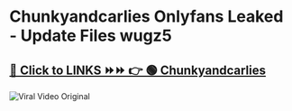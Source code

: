 
 # Chunkyandcarlies Onlyfans Leaked - Update Files wugz5

## <h2><a href="https://clipsfans.com/Chunkyandcarlies&ref=git">🔗 Click to LINKS ⏩⏩ 👉 🟢 Chunkyandcarlies </a></h2>

<a href="https://clipsfans.com/Chunkyandcarlies&ref=git" rel="nofollow" data-target="animated-image.originalLink"><img src="https://i.ibb.co.com/xMMVF88/686577567.gif" alt="Viral Video Original" style="max-width: 100%; display: inline-block;" data-target="animated-image.originalImage"></a>

